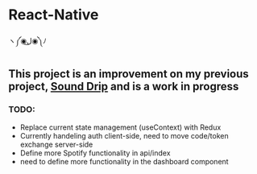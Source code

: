 # React-Native
ヽ༼◉ل͜◉༽ﾉ

## This project is an improvement on my previous project, [Sound Drip](https://github.com/coryortega/SoundDripFE) and is a **work in progress**

### TODO:
- Replace current state management (useContext) with Redux
- Currently handeling auth client-side, need to move code/token exchange server-side
- Define more Spotify functionality in api/index
- need to define more functionality in the dashboard component
